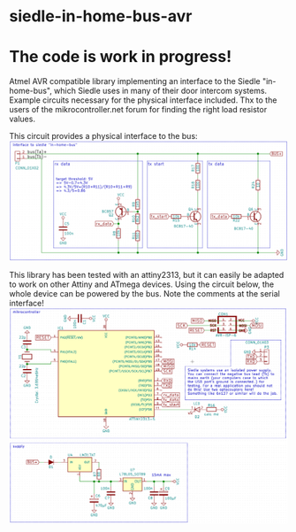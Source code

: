 # siedle-in-home-bus-avr
# The code is work in progress!
Atmel AVR compatible library implementing an interface to the Siedle "in-home-bus", which Siedle uses in many of their door intercom systems. Example circuits necessary for the physical interface included. Thx to the users of the mikrocontroller.net forum for finding the right load resistor values.

This circuit provides a physical interface to the bus:
![interface circuit](/interface.png)

This library has been tested with an attiny2313, but it can easily be adapted to work on other Attiny and ATmega devices. Using the circuit below, the whole device can be powered by the bus. Note the comments at the serial interface!
![attiny and supply](/attiny2313example.png)
